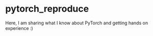 # pytorch_reproduce
Here, I am sharing what I know about PyTorch and getting hands on experience :)

